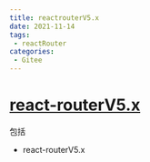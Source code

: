 ```yaml
---
title: reactrouterV5.x
date: 2021-11-14
tags:
 - reactRouter
categories:
 - Gitee
---
```


# [react-routerV5.x](https://gitee.com/garvinew/routerV5)
包括
- react-routerV5.x

